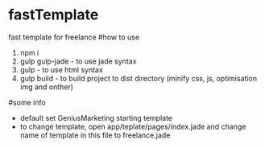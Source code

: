 # fastTemplate
fast template for freelance
#how to use
  1. npm i
  2. gulp gulp-jade - to use jade syntax
  3. gulp - to use html syntax
  4. gulp build - to build project to dist directory (minify css, js, optimisation img and onther)

#some info
	<ul>
		<li>default set GeniusMarketing starting template</li>
		<li>to change template, open app/teplate/pages/index.jade and change name of template in this file to freelance.jade</li>
		</li>
	</ul>